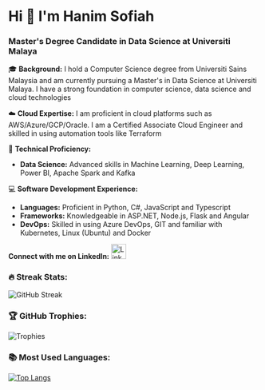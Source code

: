 # Hi 👋 I'm Hanim Sofiah

### Master's Degree Candidate in Data Science at Universiti Malaya
🎓 **Background:**
I hold a Computer Science degree from Universiti Sains Malaysia and am currently pursuing a Master's in Data Science at Universiti Malaya. I have a strong foundation in computer science, data science and cloud technologies

☁️ **Cloud Expertise:**
I am proficient in cloud platforms such as AWS/Azure/GCP/Oracle. I am a Certified Associate Cloud Engineer and skilled in using automation tools like Terraform 

🔬 **Technical Proficiency:**
- **Data Science:** Advanced skills in Machine Learning, Deep Learning, Power BI, Apache Spark and Kafka

💻 **Software Development Experience:**
- **Languages:** Proficient in Python, C#, JavaScript and Typescript
- **Frameworks:** Knowledgeable in ASP.NET, Node.js, Flask and Angular
- **DevOps:** Skilled in using Azure DevOps, GIT and familiar with Kubernetes, Linux (Ubuntu) and Docker

**Connect with me on LinkedIn:**
[<img src="https://upload.wikimedia.org/wikipedia/commons/thumb/c/ca/LinkedIn_logo_initials.png/600px-LinkedIn_logo_initials.png" alt="LinkedIn" width="30" height="30">](https://www.linkedin.com/in/hanimsofiah/)

### 🔥 Streak Stats:
![GitHub Streak](https://github-readme-streak-stats.herokuapp.com/?user=sofiahanim&theme=onedark)

### 🏆 GitHub Trophies:
![Trophies](https://github-profile-trophy.vercel.app/?username=sofiahanim&theme=onedark)

### 📚 Most Used Languages:
[![Top Langs](https://github-readme-stats.vercel.app/api/top-langs/?username=sofiahanim&theme=onedark&layout=compact)](https://github.com/anuraghazra/github-readme-stats)

